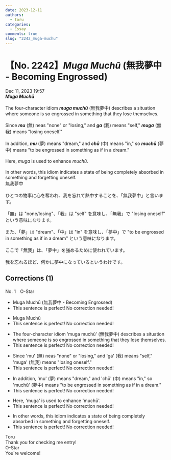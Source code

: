 ```yaml
---
date: 2023-12-11
authors:
  - toru
categories:
  - Essay
comments: true
slug: "2242_muga-muchu"
---
```


# 【No. 2242】<strong><em>Muga Muchū</strong></em> (無我夢中 - Becoming Engrossed)
<div class="date">Dec 11, 2023 19:57</div>
<div id="post"><div id="body_show_ori">
<strong><em>Muga Muchū</strong></em><br/><br/>The four-character idiom <strong><em>muga muchū</em></strong> (無我夢中) describes a situation where someone is so engrossed in something that they lose themselves.<br/><br/>Since <strong><em>mu</em></strong> (無) neas "none" or "losing," and <strong><em>ga</em></strong> (我) means "self," <strong><em>muga</em></strong> (無我) means "losing oneself."<br/><br/>In addition, <strong><em>mu</em></strong> (夢) means "dream," and <strong><em>chū</em></strong> (中) means "in," so <strong><em>muchū</em></strong> (夢中) means "to be engrossed in something as if in a dream."<br/><br/>Here, <em>muga</em> is used to enhance <em>muchū</em>.<br/><br/>In other words, this idiom indicates a state of being completely absorbed in something and forgetting oneself.
</div></div>

<!-- more -->

<div id="post_ja"><div id="body_show_mo">
無我夢中<br/><br/>ひとつの物事に心を奪われ、我を忘れて熱中することを、「無我夢中」と言います。<br/><br/>「無」は "none/losing"、「我」は "self" を意味し、「無我」で "losing oneself" という意味になります。<br/><br/>また、「夢」は "dream"、「中」は "in" を意味し、「夢中」で "to be engrossed in something as if in a dream" という意味になります。<br/><br/>ここで「無我」は、「夢中」を強めるために使われています。<br/><br/>我を忘れるほど、何かに夢中になっているというわけです。
</div></div>

## Corrections (1)
<div id="block"><div class="first_name"> No. 1　<span class="just_name">O-Star</span></div><div id="block2">
<ul class="correction_field">
<li class="incorrect">Muga Muchū (無我夢中 - Becoming Engrossed)</li>
<li class="corrected perfect">This sentence is perfect! No correction needed!</li>
</ul>
<ul class="correction_field">
<li class="incorrect">Muga Muchū</li>
<li class="corrected perfect">This sentence is perfect! No correction needed!</li>
</ul>
<ul class="correction_field">
<li class="incorrect">The four-character idiom 'muga muchū' (無我夢中) describes a situation where someone is so engrossed in something that they lose themselves.</li>
<li class="corrected perfect">This sentence is perfect! No correction needed!</li>
</ul>
<ul class="correction_field">
<li class="incorrect">Since 'mu' (無) neas "none" or "losing," and 'ga' (我) means "self," 'muga' (無我) means "losing oneself."</li>
<li class="corrected perfect">This sentence is perfect! No correction needed!</li>
</ul>
<ul class="correction_field">
<li class="incorrect">In addition, 'mu' (夢) means "dream," and 'chū' (中) means "in," so 'muchū' (夢中) means "to be engrossed in something as if in a dream."</li>
<li class="corrected perfect">This sentence is perfect! No correction needed!</li>
</ul>
<ul class="correction_field">
<li class="incorrect">Here, 'muga' is used to enhance 'muchū'.</li>
<li class="corrected perfect">This sentence is perfect! No correction needed!</li>
</ul>
<ul class="correction_field">
<li class="incorrect">In other words, this idiom indicates a state of being completely absorbed in something and forgetting oneself.</li>
<li class="corrected perfect">This sentence is perfect! No correction needed!</li>
</ul>
</div><div class="name"><span class="just_name">Toru</span><br>
Thank you for checking me entry!
</div>
<div class="name"><span class="just_name">O-Star</span><br>
You're welcome!
</div>
</div>
